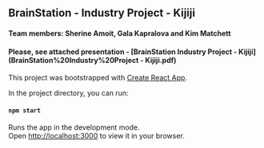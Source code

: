 ## BrainStation - Industry Project - Kijiji

#### Team members: Sherine Amoit, Gala Kapralova and Kim Matchett

#### Please, see attached presentation - [BrainStation Industry Project - Kijiji](BrainStation%20Industry%20Project - Kijiji.pdf)

This project was bootstrapped with [Create React App](https://github.com/facebook/create-react-app).

In the project directory, you can run:

#### `npm start`

Runs the app in the development mode.\
Open [http://localhost:3000](http://localhost:3000) to view it in your browser.
